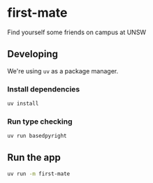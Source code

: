 # first-mate

Find yourself some friends on campus at UNSW

## Developing

We're using `uv` as a package manager.

### Install dependencies

```sh
uv install
```

### Run type checking

```sh
uv run basedpyright
```

## Run the app

```sh
uv run -m first-mate
```
